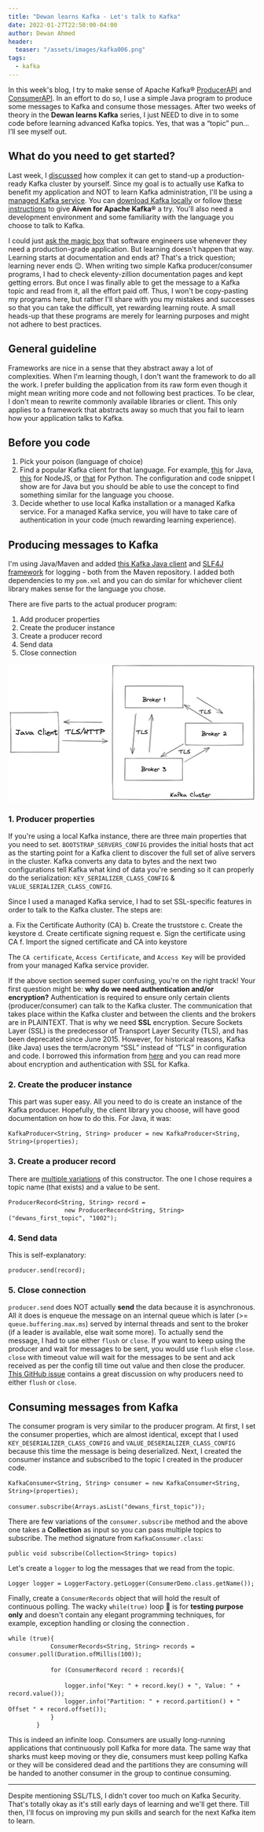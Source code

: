 ```yaml
---
title: "Dewan learns Kafka - Let's talk to Kafka"
date: 2022-01-27T22:50:00-04:00
author: Dewan Ahmed
header:
  teaser: "/assets/images/kafka006.png"
tags:
  - kafka
---
```


<!-- Google tag (gtag.js) -->
<script async src="https://www.googletagmanager.com/gtag/js?id=G-6Y8EX6JQCW"></script>
<script>
  window.dataLayer = window.dataLayer || [];
  function gtag(){dataLayer.push(arguments);}
  gtag('js', new Date());

  gtag('config', 'G-6Y8EX6JQCW');
</script>

In this week's blog, I try to make sense of Apache Kafka® [ProducerAPI](https://kafka.apache.org/documentation/#producerapi) and [ConsumerAPI](https://kafka.apache.org/documentation/#consumerapi). In an effort to do so, I use a simple Java program to produce some messages to Kafka and consume those messages. After two weeks of theory in the **Dewan learns Kafka** series, I just NEED to dive in to some code before learning advanced Kafka topics. Yes, that was a “topic” pun… I’ll see myself out. 

## What do you need to get started? 

Last week, I [discussed](https://dewanahmed.com/kafka-principles) how complex it can get to stand-up a production-ready Kafka cluster by yourself. Since my goal is to actually use Kafka to benefit my application and NOT to learn Kafka administration, I'll be using a [managed Kafka service](https://aiven.io/kafka). You can [download Kafka locally](https://kafka.apache.org/downloads) or follow [these instructions](https://developer.aiven.io/docs/products/kafka/getting-started.html) to give **Aiven for Apache Kafka®** a try. You'll also need a development environment and some familiarity with the language you choose to talk to Kafka.  

I could just [ask the magic box](https://stackoverflow.com/) that software engineers use whenever they need a production-grade application. But learning doesn't happen that way. Learning starts at documentation and ends at? That's a trick question; learning never ends 😉. When writing two simple Kafka producer/consumer programs, I had to check eleventy-zillion documentation pages and kept getting errors. But once I was finally able to get the message to a Kafka topic and read from it, all the effort paid off. Thus, I won't be copy-pasting my programs here, but rather I'll share with you my mistakes and successes so that you can take the difficult, yet rewarding learning route. A small heads-up that these programs are merely for learning purposes and might not adhere to best practices. 

## General guideline

Frameworks are nice in a sense that they abstract away a lot of complexities. When I'm learning though, I don't want the framework to do all the work. I prefer building the application from its raw form even though it might mean writing more code and not following best practices. To be clear, I don't mean to rewrite commonly available libraries or client. This only applies to a framework that abstracts away so much that you fail to learn how your application talks to Kafka.

## Before you code

1. Pick your poison (language of choice)
2. Find a popular Kafka client for that language. For example, [this](https://mvnrepository.com/artifact/org.apache.kafka/kafka-clients) for Java, [this](https://kafka.js.org/) for NodeJS, or [that](https://kafka-python.readthedocs.io/en/master/) for Python. The configuration and code snippet I show are for Java but you should be able to use the concept to find something similar for the language you choose.
3. Decide whether to use local Kafka installation or a managed Kafka service. For a managed Kafka service, you will have to take care of authentication in your code (much rewarding learning experience).

## Producing messages to Kafka

I'm using Java/Maven and added [this Kafka Java client](https://mvnrepository.com/artifact/org.apache.kafka/kafka-clients) and [SLF4J framework](https://mvnrepository.com/artifact/org.slf4j/slf4j-simple) for logging - both from the Maven repository. I added both dependencies to my `pom.xml` and you can do similar for whichever client library makes sense for the language you chose.

There are five parts to the actual producer program:

1. Add producer properties
2. Create the producer instance
3. Create a producer record
4. Send data
5. Close connection

![Talk to Kafka](/assets/images/kafka006.png)

### 1. Producer properties

If you're using a local Kafka instance, there are three main properties that you need to set. ``BOOTSTRAP_SERVERS_CONFIG`` provides the initial hosts that act as the starting point for a Kafka client to discover the full set of alive servers in the cluster. Kafka converts any data to bytes and the next two configurations tell Kafka what kind of data you're sending so it can properly do the serialization: ``KEY_SERIALIZER_CLASS_CONFIG`` & ``VALUE_SERIALIZER_CLASS_CONFIG``. 

Since I used a managed Kafka service, I had to set SSL-specific features in order to talk to the Kafka cluster. The steps are:

a. Fix the Certificate Authority (CA)
b. Create the truststore
c. Create the keystore
d. Create certificate signing request
e. Sign the certificate using CA
f. Import the signed certificate and CA into keystore

The ``CA certificate``, ``Access Certificate``, and ``Access Key`` will be provided from your managed Kafka service provider. 

If the above section seemed super confusing, you're on the right track! Your first question might be: **why do we need authentication and/or encryption?**  Authentication is required to ensure only certain clients (producer/consumer) can talk to the Kafka cluster. The communication that takes place within the Kafka cluster and between the clients and the brokers are in PLAINTEXT. That is why we need **SSL** encryption. Secure Sockets Layer (SSL) is the predecessor of Transport Layer Security (TLS), and has been deprecated since June 2015. However, for historical reasons, Kafka (like Java) uses the term/acronym “SSL” instead of “TLS” in configuration and code.  I borrowed this information from [here](https://docs.confluent.io/platform/current/kafka/authentication_ssl.html) and you can read more about encryption and authentication with SSL for Kafka.

### 2. Create the producer instance

This part was super easy. All you need to do is create an instance of the Kafka producer. Hopefully, the client library you choose, will have good documentation on how to do this. For Java, it was:

```
KafkaProducer<String, String> producer = new KafkaProducer<String, String>(properties);
```
 
### 3. Create a producer record

There are [multiple variations](https://kafka.apache.org/23/javadoc/org/apache/kafka/clients/producer/ProducerRecord.html#ProducerRecord-java.lang.String-java.lang.Integer-K-V-) of this constructor. The one I chose requires a topic name (that exists) and a value to be sent.

```
ProducerRecord<String, String> record =
                new ProducerRecord<String, String>("dewans_first_topic", "1002");
```

### 4. Send data

This is self-explanatory:

```
producer.send(record);
```

### 5. Close connection

``producer.send`` does NOT actually **send** the data because it is asynchronous. All it does is enqueue the message on an internal queue which is later (>= ``queue.buffering.max.ms``) served by internal threads and sent to the broker (if a leader is available, else wait some more). To actually send the message, I had to use either ``flush`` or ``close``. If you want to keep using the producer and wait for messages to be sent, you would use ``flush`` else ``close``. ``close`` with timeout value will wait for the messages to be sent and ack received as per the config till time out value and then close the producer. [This GitHub issue](https://github.com/confluentinc/confluent-kafka-python/issues/137) contains a great discussion on why producers need to either ``flush`` or ``close``.

## Consuming messages from Kafka

The consumer program is very similar to the producer program. At first, I set the consumer properties, which are almost identical, except that I used ``KEY_DESERIALIZER_CLASS_CONFIG`` and ``VALUE_DESERIALIZER_CLASS_CONFIG`` because this time the message is being deserialized. Next, I created the consumer instance and subscribed to the topic I created in the producer code.

```
KafkaConsumer<String, String> consumer = new KafkaConsumer<String, String>(properties);

consumer.subscribe(Arrays.asList("dewans_first_topic"));

```

There are few variations of the ``consumer.subscribe`` method and the above one takes a **Collection** as input so you can pass multiple topics to subscribe. The method signature from ``KafkaConsumer.class``:

```
public void subscribe(Collection<String> topics)
```

Let's create a ``logger`` to log the messages that we read from the topic.

```
Logger logger = LoggerFactory.getLogger(ConsumerDemo.class.getName());
```

Finally, create a ``ConsumerRecords`` object that will hold the result of continuous polling. The wacky ``while(true)`` loop 🙈 is for **testing purpose only** and doesn't contain any elegant programming techniques, for example, exception handling or closing the connection . 

```
while (true){
            ConsumerRecords<String, String> records = consumer.poll(Duration.ofMillis(100));

            for (ConsumerRecord record : records){

                logger.info("Key: " + record.key() + ", Value: " + record.value());
                logger.info("Partition: " + record.partition() + " Offset " + record.offset());
            }
        }
```
This is indeed an infinite loop. Consumers are usually long-running applications that continuously poll Kafka for more data. The same way that sharks must keep moving or they die, consumers must keep polling Kafka or they will be considered dead and the partitions they are consuming will be handed to another consumer in the group to continue consuming.

---

Despite mentioning SSL/TLS, I didn't cover too much on Kafka Security. That's totally okay as it's still early days of learning and we'll get there. Till then, I'll focus on improving my pun skills and search for the next Kafka item to learn. 